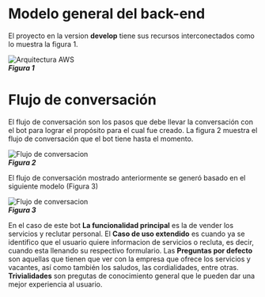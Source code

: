 # Modelo general del back-end
El proyecto en la version **develop** tiene sus recursos interconectados como lo muestra la figura 1.
  
![Arquitectura AWS](https://referencias-documentacion-md.s3-us-west-2.amazonaws.com/ArquitecturaAWS.jpg)  
***Figura 1***
  
# Flujo de conversación
El flujo de conversación son los pasos que debe llevar la conversación con el bot para lograr el propósito para el cual fue creado. La figura 2 muestra el flujo de conversación que el bot tiene hasta el momento.
  
![Flujo de conversacion](https://referencias-documentacion-md.s3-us-west-2.amazonaws.com/FlujoConversacion.jpg)  
***Figura 2***  
  
El flujo de conversación mostrado anteriormente se generó basado en el siguiente modelo (Figura 3)
  
![Flujo de conversacion](https://referencias-documentacion-md.s3-us-west-2.amazonaws.com/flujoConversacion-Alcances.jpg)  
***Figura 3***  
  
En el caso de este bot **La funcionalidad principal** es la de vender los servicios y reclutar personal. El **Caso de uso extendido** es cuando ya se identifico que el usuario quiere informacion de servicios o recluta, es decir, cuando esta llenando su respectivo formulario. Las **Preguntas por defecto** son aquellas que tienen que ver con la empresa que ofrece los servicios y vacantes, así como también los saludos, las cordialidades, entre otras. **Trivialidades** son pregutas de conocimiento general que le pueden dar una mejor experiencia al usuario.
